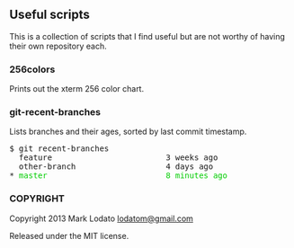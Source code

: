 ## Useful scripts

This is a collection of scripts that I find useful but are not worthy of having
their own repository each.

### 256colors

Prints out the xterm 256 color chart.

### git-recent-branches

Lists branches and their ages, sorted by last commit timestamp.

<pre>
$ git recent-branches
  feature                        3 weeks ago
  other-branch                   4 days ago
* <span style="color: #00cd00">master                         8 minutes ago</span>
</pre>

### COPYRIGHT

Copyright 2013 Mark Lodato <lodatom@gmail.com>

Released under the MIT license.
